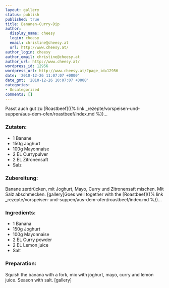 ```yaml
---
layout: gallery
status: publish
published: true
title: Bananen-Curry-Dip
author:
  display_name: cheesy
  login: cheesy
  email: christine@cheesy.at
  url: http://www.cheesy.at/
author_login: cheesy
author_email: christine@cheesy.at
author_url: http://www.cheesy.at/
wordpress_id: 12956
wordpress_url: http://www.cheesy.at/?page_id=12956
date: '2010-12-26 11:07:07 +0000'
date_gmt: '2010-12-26 10:07:07 +0000'
categories:
- Uncategorized
comments: []
---
```

<!--:de-->Passt auch gut zu [Roastbeef]({% link _rezepte/vorspeisen-und-suppen/aus-dem-ofen/roastbeef/index.md %})...
### Zutaten:
- 1 Banane
- 150g Joghurt
- 100g Mayonnaise
- 2 EL Currypulver
- 2 EL Zitronensaft
- Salz
### Zubereitung:
Banane zerdrücken, mit Joghurt, Mayo, Curry und Zitronensaft mischen. Mit Salz abschmecken.
[gallery]<!--:--><!--:en-->Goes well together with the [Roastbeef]({% link _rezepte/vorspeisen-und-suppen/aus-dem-ofen/roastbeef/index.md %})...
### Ingredients:
- 1 Banana
- 150g Joghurt
- 100g Mayonnaise
- 2 EL Curry powder
- 2 EL Lemon juice
- Salt
### Preparation:
Squish the banana with a fork, mix with joghurt, mayo, curry and lemon juice. Season with salt.
[gallery]<!--:-->
